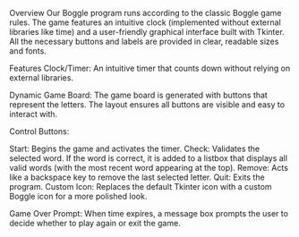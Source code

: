 Overview
Our Boggle program runs according to the classic Boggle game rules. The game features an intuitive clock (implemented without external libraries like time) and a user-friendly graphical interface built with Tkinter. All the necessary buttons and labels are provided in clear, readable sizes and fonts.

Features
Clock/Timer:
An intuitive timer that counts down without relying on external libraries.

Dynamic Game Board:
The game board is generated with buttons that represent the letters. The layout ensures all buttons are visible and easy to interact with.

Control Buttons:

Start: Begins the game and activates the timer.
Check: Validates the selected word. If the word is correct, it is added to a listbox that displays all valid words (with the most recent word appearing at the top).
Remove: Acts like a backspace key to remove the last selected letter.
Quit: Exits the program.
Custom Icon:
Replaces the default Tkinter icon with a custom Boggle icon for a more polished look.

Game Over Prompt:
When time expires, a message box prompts the user to decide whether to play again or exit the game.
